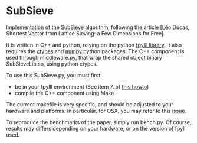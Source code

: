 # SubSieve
Implementation of the SubSieve algorithm, following the article
[Léo Ducas, Shortest Vector from Lattice Sieving: a Few Dimensions for Free]

It is written in C++ and python, relying on the python [fpylll library](https://github.com/fplll/fpylll). It also requires the [ctypes](http://www.python.net/crew/theller/ctypes/) and [numpy](http://www.numpy.org/) python packages. The C++ component is used through middleware.py, that wrap the shared object binary SubSieveLib.so, using python ctypes. 

To use this SubSieve.py, you must first:
- be in your fpylll environment (See item 7. of [this howto](https://github.com/fplll/fpylll#getting-started))
- compile the C++ component using Make

The current makefile is very specific, and should be adjusted to your hardware and platforms. In particular, for OSX, you may refer to this [issue](https://github.com/lducas/SubSieve/issues/1).

To reproduce the benchmarks of the paper, simply run bench.py. Of course, results may differs depending on your hardware, or on the version of fpylll used.
